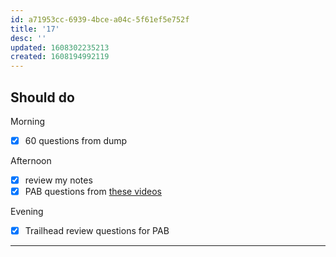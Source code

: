 ```yaml
---
id: a71953cc-6939-4bce-a04c-5f61ef5e752f
title: '17'
desc: ''
updated: 1608302235213
created: 1608194992119
---
```



## Should do

Morning
- [x] 60 questions from dump

Afternoon
- [x] review my notes
- [x] PAB questions from [these videos](https://www.youtube.com/playlist?list=PLfNip_IuQ8YDLRW3ro9GAm-gVdG-foqL4)

Evening
- [x] Trailhead review questions for PAB

---

